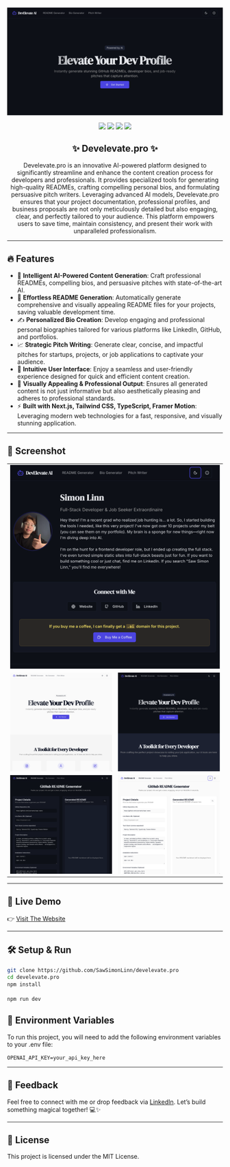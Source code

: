 <p align="center">
  <img src="./public/heading.PNG" alt="heading img">
</p>

<p align="center">
  <img src="https://img.shields.io/badge/NEXT.JS-000000?style=for-the-badge&logo=nextjs&logoColor=white" />
  <img src="https://img.shields.io/badge/TAILWIND%20CSS-06B6D4?style=for-the-badge&logo=tailwindcss&logoColor=white" />
  <img src="https://img.shields.io/badge/TYPESCRIPT-3178C6?style=for-the-badge&logo=typescript&logoColor=white" />
  <img src="https://img.shields.io/badge/FRAMER%20MOTION-000000?style=for-the-badge&logo=framermotion&logoColor=white" />
</p>

<h2 align="center">✨ Develevate.pro ✨</h2>

<p align="center">
  Develevate.pro is an innovative AI-powered platform designed to significantly streamline and enhance the content creation process for developers and professionals. It provides specialized tools for generating high-quality READMEs, crafting compelling personal bios, and formulating persuasive pitch writers. Leveraging advanced AI models, Develevate.pro ensures that your project documentation, professional profiles, and business proposals are not only meticulously detailed but also engaging, clear, and perfectly tailored to your audience. This platform empowers users to save time, maintain consistency, and present their work with unparalleled professionalism.
</p>

---

## 🔥 Features

- 🧠 **Intelligent AI-Powered Content Generation**: Craft professional READMEs, compelling bios, and persuasive pitches with state-of-the-art AI.
- 📄 **Effortless README Generation**: Automatically generate comprehensive and visually appealing README files for your projects, saving valuable development time.
- ✍️ **Personalized Bio Creation**: Develop engaging and professional personal biographies tailored for various platforms like LinkedIn, GitHub, and portfolios.
- 📈 **Strategic Pitch Writing**: Generate clear, concise, and impactful pitches for startups, projects, or job applications to captivate your audience.
- 🚀 **Intuitive User Interface**: Enjoy a seamless and user-friendly experience designed for quick and efficient content creation.
- 🎨 **Visually Appealing & Professional Output**: Ensures all generated content is not just informative but also aesthetically pleasing and adheres to professional standards.
- ⚡ **Built with Next.js, Tailwind CSS, TypeScript, Framer Motion**: Leveraging modern web technologies for a fast, responsive, and visually stunning application.

---

## 📸 Screenshot

<table align="center">
  <tr>
    <td colspan="2"><img src="./public/001.PNG" width="100%"/></td>
  </tr>
  <tr>
    <td><img src="./public/002.PNG" width="100%"/></td>
    <td><img src="./public/003.PNG" width="100%"/></td>
  </tr>
  <tr>
    <td><img src="./public/004.PNG" width="100%"/></td>
    <td><img src="./public/005.PNG" width="100%"/></td>
  </tr>
</table>

---

## 🚀 Live Demo

👉 [Visit The Website](https://www.develevate.pro)

---

## 🛠️ Setup & Run

```bash
git clone https://github.com/SawSimonLinn/develevate.pro
cd develevate.pro
npm install

npm run dev
```

## 🔑 Environment Variables

To run this project, you will need to add the following environment variables to your .env file:

```
OPENAI_API_KEY=your_api_key_here

```

---

## 💬 Feedback

Feel free to connect with me or drop feedback via [LinkedIn](https://www.linkedin.com/in/sawsimonlinn/). Let’s build something magical together! 💻✨

---

## 📄 License

This project is licensed under the MIT License.
